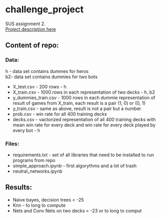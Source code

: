 # challenge_project

SUS assignment 2.<br />
[Project description here](https://knowledgepit.fedcsis.org/contest/view.php?id=123)

## Content of repo:

### Data:

h - data set contains dummes for heros<br />
b2- data set contains dummies for two bots<br />

* X_test.csv - 200 rows - h
* X_train.csv - 1000 rows in each representation of two decks - h, b2
* y_dummies_train.csv - 1000 rows in each dummie representation of result of games from X_train, each result is a pair (1, 0) or (0, 1)
* y_train.csv - same as above, result is not a pair but a number
* prob.csv - win rate for all 400 training decks
* decks.csv - vactorized representation of all 400 training decks with mean win rate for every deck and win rate for every deck played by every bot - h

### Files:

* requirements.txt - set of all libraries that need to be installed to run programs from repo
* simple_approach.ipynb - first algorythms and a lot of trash
* neutral_networks.ipynb

## Results:

* Naive bayes, decision trees < -25
* Knn - to long to compute
* Nets and Conv Nets on two decks < -23 or to long to comput
